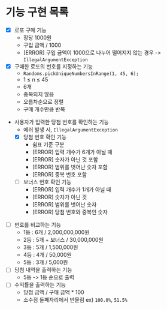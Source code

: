 # 기능 구현 목록

- [x] 로또 구매 기능
    - 장당 1000원
    - 구입 금액 / 1000
    - [ERROR] 구입 금액이 1000으로 나누어 떨어지지 않는 경우 -> `IllegalArgumentException`
- [x] 구매한 로또의 번호를 지정하는 기능
    - `Randoms.pickUniqueNumbersInRange(1, 45, 6);`
    - 1 ≤ n ≤ 45
    - 6개
    - 중복되지 않음
    - 오름차순으로 정렬
    - 구매 개수만큼 반복
- 사용자가 입력한 당첨 번호를 확인하는 기능
    - 에러 발생 시, `IllegalArgumentException`
    - [x] 당첨 번호 확인 기능
        - 쉼표 기준 구분
        - [ERROR] 입력 개수가 6개가 아닐 때
        - [ERROR] 숫자가 아닌 것 포함
        - [ERROR] 범위를 벗어난 숫자 포함
        - [ERROR] 중복 번호 포함
    - [ ] 보너스 번호 확인 기능
        - [ERROR] 입력 개수가 1개가 아닐 때
        - [ERROR] 숫자가 아닌 것
        - [ERROR] 범위를 벗어난 숫자
        - [ERROR] 당첨 번호와 중복인 숫자
- [ ] 번호를 비교하는 기능
    - 1등 : 6개 / 2,000,000,000원
    - 2등 : 5개 + 보너스 / 30,000,000원
    - 3등 : 5개 / 1,500,000원
    - 4등 : 4개 / 50,000원
    - 5등 : 3개 / 5,000원
- [ ] 당첨 내역을 출력하는 기능
    - 5등 -> 1등 순으로 출력
- [ ] 수익률을 출력하는 기능
    - 당첨 금액 / 구매 금액 * 100
    - 소수점 둘째자리에서 반올림 ex) `100.0%`, `51.5%`
